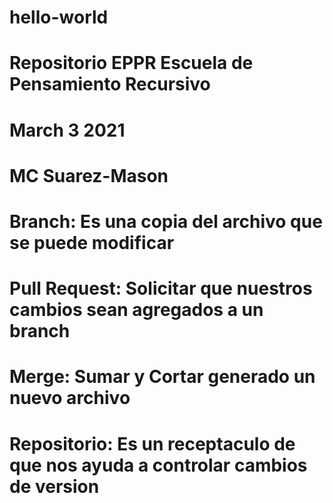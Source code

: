 # hello-world
# Repositorio EPPR Escuela de Pensamiento Recursivo
# March 3 2021
# MC Suarez-Mason
# Branch: Es una copia del archivo que se puede modificar
# Pull Request: Solicitar que nuestros cambios sean agregados a un branch
# Merge: Sumar y Cortar generado un nuevo archivo
# Repositorio: Es un receptaculo de que nos ayuda a controlar cambios de version
